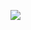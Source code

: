 [](https://naotu.baidu.com/file/f644044a8fb37fdba2d3d0bb4eb350e1?token=fd9855a9fc353aca)

![](https://upload-images.jianshu.io/upload_images/1667471-37315f7baaee75f4.jpg)
